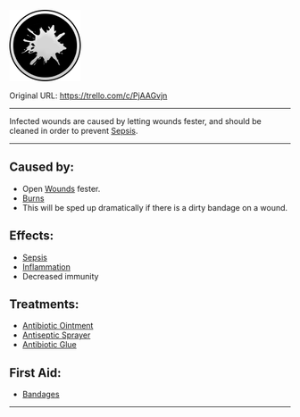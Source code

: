 ![tile028.png\|200](./Infected%20Wounds%20-%20Attachments/6718845db30472d958dd7c86.png)

Original URL: https://trello.com/c/PjAAGvjn

---

Infected wounds are caused by letting wounds fester, and should be cleaned in order to prevent [Sepsis](../Blood/Sepsis.md).

---

## Caused by:

- Open [Wounds](archived/Wounds.md) fester.
- [Burns](Burns.md)
- This will be sped up dramatically if there is a dirty bandage on a wound.

## Effects:

- [Sepsis](../Blood/Sepsis.md)
- [Inflammation](../Symptoms/Inflammation.md)
- Decreased immunity

## Treatments:

- [Antibiotic Ointment](../Items/Antibiotic%20Ointment.md)
- [Antiseptic Sprayer](../Items/Antiseptic%20Sprayer.md)
- [Antibiotic Glue](../Items/Antibiotic%20Glue.md)

## First Aid:

- [Bandages](../Items/Bandages.md)

---

